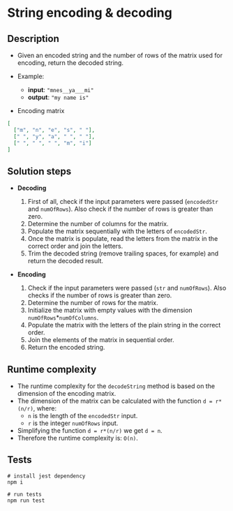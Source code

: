 # String encoding & decoding

## Description

- Given an encoded string and the number of rows of the matrix used for encoding, return the decoded string.

- Example:
  - **input**: `"mnes__ya___mi"`
  - **output**: `"my name is"`
- Encoding matrix

```json
[
  ["m", "n", "e", "s", " "],
  [" ", "y", "a", " ", " "],
  [" ", " ", " ", "m", "i"]
]
```

## Solution steps

- **Decoding**

  1. First of all, check if the input parameters were passed (`encodedStr` and `numOfRows`). Also check if the number of rows is greater than zero.
  1. Determine the number of columns for the matrix.
  1. Populate the matrix sequentially with the letters of `encodedStr`.
  1. Once the matrix is populate, read the letters from the matrix in the correct order and join the letters.
  1. Trim the decoded string (remove trailing spaces, for example) and return the decoded result.

- **Encoding**

  1. Check if the input parameters were passed (`str` and `numOfRows`). Also checks if the number of rows is greater than zero.
  1. Determine the number of rows for the matrix.
  1. Initialize the matrix with empty values with the dimension `numOfRows`\*`numOfColumns`.
  1. Populate the matrix with the letters of the plain string in the correct order.
  1. Join the elements of the matrix in sequential order.
  1. Return the encoded string.

## Runtime complexity

- The runtime complexity for the `decodeString` method is based on the dimension of the encoding matrix.
- The dimension of the matrix can be calculated with the function `d = r*(n/r)`, where:
  - `n` is the length of the `encodedStr` input.
  - `r` is the integer `numOfRows` input.
- Simplifying the function `d = r*(n/r)` we get `d = n`.
- Therefore the runtime complexity is: `O(n)`.

## Tests

```shell
# install jest dependency
npm i

# run tests
npm run test
```
